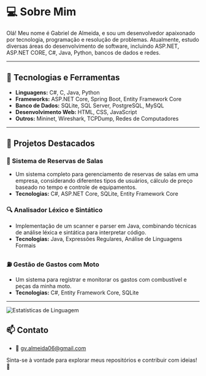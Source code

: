 
# 💻 Sobre Mim

Olá! Meu nome é Gabriel de Almeida, e sou um desenvolvedor apaixonado por tecnologia, programação e resolução de problemas. Atualmente, estudo diversas áreas do desenvolvimento de software, incluindo ASP.NET, ASP.NET CORE, C#, Java, Python, bancos de dados e redes.

---

## 🚀 Tecnologias e Ferramentas
- **Linguagens:** C#, C, Java, Python
- **Frameworks:** ASP.NET Core, Spring Boot, Entity Framework Core
- **Banco de Dados:** SQLite, SQL Server, PostgreSQL, MySQL
- **Desenvolvimento Web:** HTML, CSS, JavaScript
- **Outros:** Mininet, Wireshark, TCPDump, Redes de Computadores

---

## 📌 Projetos Destacados
### 🏢 Sistema de Reservas de Salas
- Um sistema completo para gerenciamento de reservas de salas em uma empresa, considerando diferentes tipos de usuários, cálculo de preço baseado no tempo e controle de equipamentos.
- **Tecnologias:** C#, ASP.NET Core, SQLite, Entity Framework Core

### 🔍 Analisador Léxico e Sintático
- Implementação de um scanner e parser em Java, combinando técnicas de análise léxica e sintática para interpretar código.
- **Tecnologias:** Java, Expressões Regulares, Análise de Linguagens Formais

### ⛽ Gestão de Gastos com Moto
- Um sistema para registrar e monitorar os gastos com combustível e peças da minha moto.
- **Tecnologias:** C#, Entity Framework Core, SQLite

---
![Estatísticas de Linguagem](https://github-readme-stats.vercel.app/api/top-langs/?username=gbrvi&layout=compact&theme=dark)


## 📫 Contato
- 📧 gv.almeida06@gmail.com



Sinta-se à vontade para explorar meus repositórios e contribuir com ideias! 🚀


